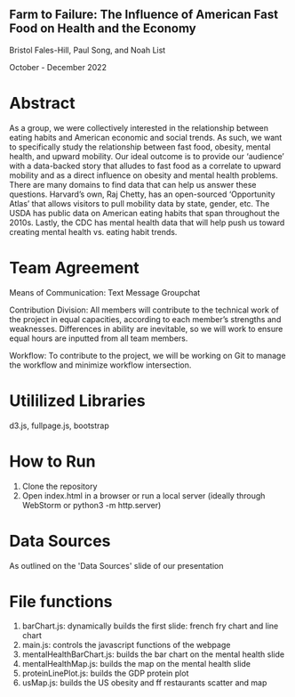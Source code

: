 
## Farm to Failure: The Influence of American Fast Food on Health and the Economy

Bristol Fales-Hill, Paul Song, and Noah List

October - December 2022

# Abstract
As a group, we were collectively interested in the relationship between eating habits and American economic and social trends. As such, we want to specifically study the relationship between fast food, obesity, mental health, and upward mobility. Our ideal outcome is to provide our ‘audience’ with a data-backed story that alludes to fast food as a correlate to upward mobility and as a direct influence on obesity and mental health problems. There are many domains to find data that can help us answer these questions. Harvard’s own, Raj Chetty, has an open-sourced ‘Opportunity Atlas’ that allows visitors to pull mobility data by state, gender, etc. The USDA has public data on American eating habits that span throughout the 2010s. Lastly, the CDC has mental health data that will help push us toward creating mental health vs. eating habit trends. 

# Team Agreement
Means of Communication: 
Text Message Groupchat

Contribution Division: All members will contribute to the technical work of the project in equal capacities, according to each member’s strengths and weaknesses. Differences in ability are inevitable, so we will work to ensure equal hours are inputted from all team members. 

Workflow: To contribute to the project, we will be working on Git to manage the workflow and minimize workflow intersection.


# Utililized Libraries
d3.js, fullpage.js, bootstrap


# How to Run
1. Clone the repository
2. Open index.html in a browser or run a local server (ideally through WebStorm or python3 -m http.server)

# Data Sources
As outlined on the 'Data Sources' slide of our presentation

# File functions
1. barChart.js: dynamically builds the first slide: french fry chart and line chart
2. main.js: controls the javascript functions of the webpage
3. mentalHealthBarChart.js: builds the bar chart on the mental health slide
4. mentalHealthMap.js: builds the map on the mental health slide
5. proteinLinePlot.js: builds the GDP protein plot
6. usMap.js: builds the US obesity and ff restaurants scatter and map